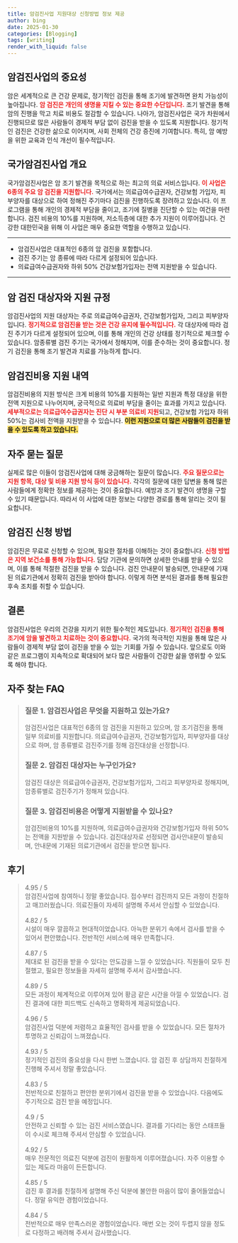 ```yaml
---
title: 암검진사업 지원대상 신청방법 정보 제공
author: bing
date: 2025-01-30
categories: [Blogging]
tags: [writing]
render_with_liquid: false
---
```



<h2 id='암검진사업의 중요성'>암검진사업의 중요성</h2>

<p>암은 세계적으로 큰 건강 문제로, 정기적인 검진을 통해 조기에 발견하면 완치 가능성이 높아집니다. <b><span style="color: #ee2323;">암 검진은 개인의 생명을 지킬 수 있는 중요한 수단입니다.</span></b> 조기 발견을 통해 암의 진행을 막고 치료 비용도 절감할 수 있습니다. 나아가, 암검진사업은 국가 차원에서 진행되므로 많은 사람들이 경제적 부담 없이 검진을 받을 수 있도록 지원합니다. 정기적인 검진은 건강한 삶으로 이어지며, 사회 전체의 건강 증진에 기여합니다. 특히, 암 예방을 위한 교육과 인식 개선이 필수적입니다.</p>

<h2 id='국가암검진사업 개요'>국가암검진사업 개요</h2>

<p>국가암검진사업은 암 조기 발견을 목적으로 하는 최고의 의료 서비스입니다. <b><span style="color: #ee2323;">이 사업은 6종의 주요 암 검진을 지원합니다.</span></b> 국가에서는 의료급여수급권자, 건강보험 가입자, 피부양자를 대상으로 하여 정해진 주기마다 검진을 진행하도록 장려하고 있습니다. 이 프로그램을 통해 개인의 경제적 부담을 줄이고, 조기에 질병을 진단할 수 있는 여건을 마련합니다. 검진 비용의 10%를 지원하며, 저소득층에 대한 추가 지원이 이루어집니다. 건강한 대한민국을 위해 이 사업은 매우 중요한 역할을 수행하고 있습니다.</p>

<hr />

<ul>
    <li>암검진사업은 대표적인 6종의 암 검진을 포함합니다.</li>
    <li>검진 주기는 암 종류에 따라 다르게 설정되어 있습니다.</li>
    <li>의료급여수급권자와 하위 50% 건강보험가입자는 전액 지원받을 수 있습니다.</li>
</ul>

<hr />

<h2 id='암 검진 대상자와 지원 규정'>암 검진 대상자와 지원 규정</h2>

<p>암검진사업의 지원 대상자는 주로 의료급여수급권자, 건강보험가입자, 그리고 피부양자입니다. <b><span style="color: #ee2323;">정기적으로 암검진을 받는 것은 건강 유지에 필수적입니다.</span></b> 각 대상자에 따라 검진 주기가 다르게 설정되어 있으며, 이를 통해 개인의 건강 상태를 정기적으로 체크할 수 있습니다. 암종류별 검진 주기는 국가에서 정해지며, 이를 준수하는 것이 중요합니다. 정기 검진을 통해 조기 발견과 치료를 가능하게 합니다.</p>

<h2 id='암검진비용 지원 내역'>암검진비용 지원 내역</h2>

<p>암검진비용의 지원 방식은 크게 비용의 10%를 지원하는 일반 지원과 특정 대상을 위한 전액 지원으로 나누어지며, 궁극적으로 의료비 부담을 줄이는 효과를 가지고 있습니다. <b><span style="color: #ee2323;">세부적으로는 의료급여수급권자는 진단 시 부분 의료비 지원</span></b>되고, 건강보험 가입자 하위 50%는 검사비 전액을 지원받을 수 있습니다. <b><span style="background-color: #ffe066;">이런 지원으로 더 많은 사람들이 검진을 받을 수 있도록 하고 있습니다.</span></b></p>

<h2 id='자주 묻는 질문'>자주 묻는 질문</h2>

<p>실제로 많은 이들이 암검진사업에 대해 궁금해하는 질문이 많습니다. <b><span style="color: #ee2323;">주요 질문으로는 지원 항목, 대상 및 비용 지원 방식 등이 있습니다.</span></b> 각각의 질문에 대한 답변을 통해 많은 사람들에게 정확한 정보를 제공하는 것이 중요합니다. 예방과 조기 발견이 생명을 구할 수 있기 때문입니다. 따라서 이 사업에 대한 정보는 다양한 경로를 통해 알리는 것이 필요합니다.</p>

<h2 id='암검진 신청 방법'>암검진 신청 방법</h2>

<p>암검진은 무료로 신청할 수 있으며, 필요한 절차를 이해하는 것이 중요합니다. <b><span style="color: #ee2323;">신청 방법은 지역 보건소를 통해 가능합니다.</span></b> 담당 기관에 문의하면 상세한 안내를 받을 수 있으며, 이를 통해 적절한 검진을 받을 수 있습니다. 검진 안내문이 발송되면, 안내문에 기재된 의료기관에서 정확히 검진을 받아야 합니다. 이렇게 하면 분석된 결과를 통해 필요한 후속 조치를 취할 수 있습니다.</p>

<h2 id='결론'>결론</h2>

<p>암검진사업은 우리의 건강을 지키기 위한 필수적인 제도입니다. <b><span style="color: #ee2323;">정기적인 검진을 통해 조기에 암을 발견하고 치료하는 것이 중요합니다.</span></b> 국가의 적극적인 지원을 통해 많은 사람들이 경제적 부담 없이 검진을 받을 수 있는 기회를 가질 수 있습니다. 앞으로도 이와 같은 프로그램이 지속적으로 확대되어 보다 많은 사람들이 건강한 삶을 영위할 수 있도록 해야 합니다.</p>


<h2 id='자주_찾는_FAQ'>자주 찾는 FAQ</h2>
<div itemscope="" itemtype="https://schema.org/FAQPage"> 
<blockquote> 
<div itemscope="" itemprop="mainEntity" itemtype="https://schema.org/Question"> 
<h3 itemprop="name">질문 1. 암검진사업은 무엇을 지원하고 있는가요?</h3> 
<div itemscope="" itemprop="acceptedAnswer" itemtype="https://schema.org/Answer"> 
<span itemprop="text"> 
<p>암검진사업은 대표적인 6종의 암 검진을 지원하고 있으며, 암 조기검진을 통해 일부 의료비를 지원합니다. 의료급여수급권자, 건강보험가입자, 피부양자를 대상으로 하며, 암 종류별로 검진주기를 정해 검진대상을 선정합니다.</p> 
</span> 
</div> 
</div> 

<div itemscope="" itemprop="mainEntity" itemtype="https://schema.org/Question"> 
<h3 itemprop="name">질문 2. 암검진 대상자는 누구인가요?</h3> 
<div itemscope="" itemprop="acceptedAnswer" itemtype="https://schema.org/Answer"> 
<span itemprop="text"> 
<p>암검진 대상은 의료급여수급권자, 건강보험가입자, 그리고 피부양자로 정해지며, 암종류별로 검진주기가 정해져 있습니다.</p> 
</span> 
</div> 
</div> 

<div itemscope="" itemprop="mainEntity" itemtype="https://schema.org/Question"> 
<h3 itemprop="name">질문 3. 암검진비용은 어떻게 지원받을 수 있나요?</h3> 
<div itemscope="" itemprop="acceptedAnswer" itemtype="https://schema.org/Answer"> 
<span itemprop="text"> 
<p>암검진비용의 10%를 지원하며, 의료급여수급권자와 건강보험가입자 하위 50%는 전액을 지원받을 수 있습니다. 검진대상자로 선정되면 검사안내문이 발송되며, 안내문에 기재된 의료기관에서 검진을 받으면 됩니다.</p> 
</span> 
</div> 
</div> 
</blockquote> 
</div>
<h2 id='후기'>후기</h2>
<div itemscope itemtype="https://schema.org/Product">
  <blockquote>
  <div itemprop="review" itemscope itemtype="https://schema.org/Review">
      <div itemprop="reviewRating" itemscope itemtype="https://schema.org/Rating"> <span itemprop="ratingValue">4.95</span> / <span itemprop="bestRating">5</span> </div>
      <span itemprop="reviewBody">암검진사업에 참여하니 정말 좋았습니다. 접수부터 검진까지 모든 과정이 친절하고 매끄러웠습니다. 의료진들이 자세히 설명해 주셔서 안심할 수 있었습니다.</span>
  </div>
  <br>
  <div itemprop="review" itemscope itemtype="https://schema.org/Review">
      <div itemprop="reviewRating" itemscope itemtype="https://schema.org/Rating"> <span itemprop="ratingValue">4.82</span> / <span itemprop="bestRating">5</span> </div>
      <span itemprop="reviewBody">시설이 매우 깔끔하고 현대적이었습니다. 아늑한 분위기 속에서 검사를 받을 수 있어서 편안했습니다. 전반적인 서비스에 매우 만족합니다.</span>
  </div>
  <br>
  <div itemprop="review" itemscope itemtype="https://schema.org/Review">
      <div itemprop="reviewRating" itemscope itemtype="https://schema.org/Rating"> <span itemprop="ratingValue">4.87</span> / <span itemprop="bestRating">5</span> </div>
      <span itemprop="reviewBody">제대로 된 검진을 받을 수 있다는 안도감을 느낄 수 있었습니다. 직원들이 모두 친절했고, 필요한 정보들을 자세히 설명해 주셔서 감사했습니다.</span>
  </div>
  <br>
  <div itemprop="review" itemscope itemtype="https://schema.org/Review">
      <div itemprop="reviewRating" itemscope itemtype="https://schema.org/Rating"> <span itemprop="ratingValue">4.89</span> / <span itemprop="bestRating">5</span> </div>
      <span itemprop="reviewBody">모든 과정이 체계적으로 이루어져 있어 황금 같은 시간을 아낄 수 있었습니다. 검진 결과에 대한 피드백도 신속하고 명확하게 제공되었습니다.</span>
  </div>
  <br>
  <div itemprop="review" itemscope itemtype="https://schema.org/Review">
      <div itemprop="reviewRating" itemscope itemtype="https://schema.org/Rating"> <span itemprop="ratingValue">4.96</span> / <span itemprop="bestRating">5</span> </div>
      <span itemprop="reviewBody">암검진사업 덕분에 저렴하고 효율적인 검사를 받을 수 있었습니다. 모든 절차가 투명하고 신뢰감이 느껴졌습니다.</span>
  </div>
  <br>
  <div itemprop="review" itemscope itemtype="https://schema.org/Review">
      <div itemprop="reviewRating" itemscope itemtype="https://schema.org/Rating"> <span itemprop="ratingValue">4.93</span> / <span itemprop="bestRating">5</span> </div>
      <span itemprop="reviewBody">정기적인 검진의 중요성을 다시 한번 느꼈습니다. 암 검진 후 상담까지 친절하게 진행해 주셔서 정말 좋았습니다.</span>
  </div>
  <br>
  <div itemprop="review" itemscope itemtype="https://schema.org/Review">
      <div itemprop="reviewRating" itemscope itemtype="https://schema.org/Rating"> <span itemprop="ratingValue">4.83</span> / <span itemprop="bestRating">5</span> </div>
      <span itemprop="reviewBody">전반적으로 친절하고 편안한 분위기에서 검진을 받을 수 있었습니다. 다음에도 주기적으로 검진 받을 예정입니다.</span>
  </div>
  <br>
  <div itemprop="review" itemscope itemtype="https://schema.org/Review">
      <div itemprop="reviewRating" itemscope itemtype="https://schema.org/Rating"> <span itemprop="ratingValue">4.9</span> / <span itemprop="bestRating">5</span> </div>
      <span itemprop="reviewBody">안전하고 신뢰할 수 있는 검진 서비스였습니다. 결과를 기다리는 동안 스태프들이 수시로 체크해 주셔서 안심할 수 있었습니다.</span>
  </div>
  <br>
  <div itemprop="review" itemscope itemtype="https://schema.org/Review">
      <div itemprop="reviewRating" itemscope itemtype="https://schema.org/Rating"> <span itemprop="ratingValue">4.92</span> / <span itemprop="bestRating">5</span> </div>
      <span itemprop="reviewBody">매우 전문적인 의료진 덕분에 검진이 원활하게 이루어졌습니다. 자주 이용할 수 있는 제도라 마음이 든든합니다.</span>
  </div>
  <br>
  <div itemprop="review" itemscope itemtype="https://schema.org/Review">
      <div itemprop="reviewRating" itemscope itemtype="https://schema.org/Rating"> <span itemprop="ratingValue">4.85</span> / <span itemprop="bestRating">5</span> </div>
      <span itemprop="reviewBody">검진 후 결과를 친절하게 설명해 주신 덕분에 불안한 마음이 많이 줄어들었습니다. 정말 유익한 경험이었습니다.</span>
  </div>
  <br>
  <div itemprop="review" itemscope itemtype="https://schema.org/Review">
      <div itemprop="reviewRating" itemscope itemtype="https://schema.org/Rating"> <span itemprop="ratingValue">4.84</span> / <span itemprop="bestRating">5</span> </div>
      <span itemprop="reviewBody">전반적으로 매우 만족스러운 경험이었습니다. 매번 오는 것이 두렵지 않을 정도로 다정하고 배려해 주셔서 감사했습니다.</span>
  </div>
  </blockquote>
</div>
